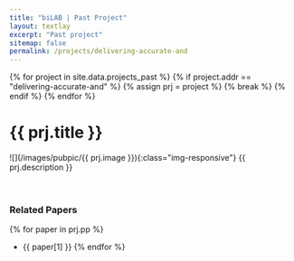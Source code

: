 ```yaml
---
title: "biLAB | Past Project"
layout: textlay
excerpt: "Past project"
sitemap: false
permalink: /projects/delivering-accurate-and
---
```


{% for project in site.data.projects_past %}
    {% if project.addr == "delivering-accurate-and" %}
        {% assign prj = project %}
        {% break %}
    {% endif %}
{% endfor %}

# {{ prj.title }}
![](/images/pubpic/{{ prj.image }}){:class="img-responsive"}
{{ prj.description }}  
<br><br>

### Related Papers
{% for paper in prj.pp %}
* {{ paper[1] }}
{% endfor %}
<br>